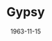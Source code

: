 ---
title: Gypsy
date: 1963-11-15
closing_date: 1963-11-23
layout: productions
playbill:
Theatre: Theatre Jacksonville
Venue: Little Theatre
cast:
- Uncle Jocko: Dixon Turner
- George: Phil Meunier
- Girl:
  - Candy Oberdorfer
  - Terry Lynn Collins
- Arnold: Morris Foor
- Balloon Girl: Mary Marell
- Mother:
  - Ruth Coleman
  - Liz Collins
  - Ruth Geis
  - Joyce Gore
  - Ruth Perry
- Baby Louise: Tina Coleman
- Baby June: Robin Yancey
- Rose: Thelma Baker
- Chousie: FiFi
- Pop: Frank Ridge
- Newsboy:
  - Jon Goodman
  - Danny Goodman
  - Stanley Picus
  - Michael Pittman
  - Morris Foor
- Weber: Gene Moore
- Herbie: Willard Berdit
- Louise: Martha Tanner
- June: Barbara Goodman
- Tulsa: Frank Spolar
- Yonkers: Bill Milton
- Angie: David Lang
- L.A.: John Skye
- Kringelein: Bernie Shainbrown
- Mr. Goldstone: Sid Backer
- Farm Boy:
  - Bill Milton
  - John Skye
  - Frank Spolar
  - David Land
  - Nolan Dingman
- Miss Cratchitt: Ellen Black
- Agnes: Kelly Stansel
- Marjorie May: Cathy Perry
- Dolores: Diana Schuh
- Thelma: Pat Harper
- Edna: Cindy Wooden
- Gail: Charlotte Smotherman
- Pastey: Dixon Turner
- Tessie Tura: Terry McIntyre
- Mazeppa: Jeanne Solomon
- Electra: Gertrude Moller
- Cigar: Jimtom Richardson
- Showgirl:
  - Bambi Bowen
  - Charlotte Ann Rogers
  - Linda Brown
  - Anita Cheshire
- Alston Summers: Alston Summers
- Phil: Gene Moore
- Bourgeron-Cochon: Allen Glenn
- Dancer:
  - Cathy Perry
  - Diana Schuh
  - Ruthie Piva
  - Sara-Jo Berman
  - Judy MacDonald
crew:
- Director: George Ballis
- Choreographer: Jeanne Solomon
- Musical Director: Rosalind MacEnulty
- Set Designer: Chase Ambler
- Lighting Designer: Peggy Miller
- Costumes:
  - Frank Ridge
  - Ruth Perry
  - Ruth Coleman
- Production Supervisor: Marshall Grauer
- Assistant Production Supervisor: Carolyn Lieder
- Stage Manager: Phil Meunier
- Assistant Stage Manager: Sid Backer
- Lighting:
  - Sandra Spencer
  - Barbara Jensen
- Properties:
  - Helen Cochran
  - Ed Poole
  - Gladys Witten
  - Joyce Kaye
  - Jean Schnabel
  - Betty Hallett
  - Gladys Dale
  - Beverly Fink
  - Eula Walters
  - Bill Thornton
  - Doris Thornhill
  - Mary Frances Thornhill
  - Gayle Swymer
  - A. Ira Fink
  - Bill Gibbs
  - Carolyn Lieder
  - Esther Barnes
  - Ellen Black
- Make-Up:
  - Bill Milton
  - Phil Meunier
  - Bill Thornton
  - John Skye
  - Gertrude Moller
  - Ruth Perry
  - Ruth Coleman
  - Jean Goodman
  - Liz Collins
- Stage Crew:
  - Ray Collins
  - Bob Schuh
  - Buddy Marshall
- Painting:
  - Dixie Cohen
  - Dixon Turner
  - Barbara Jensen
  - Galdys Dale
- Crew Workers:
  - Liz Collins
  - Peggy Miller
  - Charlotte Smotherman
  - Diana Schuh
  - Wenonah Wells
  - Sandra Spencer
  - Eula Walters
  - A. Ira Fink
- Stage Hands:
  - Allen Glenn
  - Bob Schuh
  - John Skye
  - Bernie Shainbrown
  - Sid Backer
  - Dixon Turner
  - Phil Meunier
understudies:
orchestra:
---